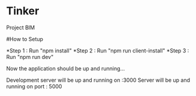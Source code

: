 # Tinker
Project BIM


#How to Setup 

*Step 1 : Run "npm install"
*Step 2 : Run "npm run client-install"
*Step 3 : Run "npm run dev"

Now the application should be up and running...

Development server will be up and running on :3000 
Server will be up and running on port : 5000
